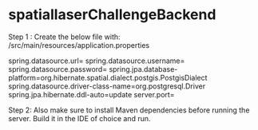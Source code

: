 # spatiallaserChallengeBackend

Step 1 : Create the below file with:
/src/main/resources/application.properties

spring.datasource.url= <jdbc url>
spring.datasource.username= <username>
spring.datasource.password= <password>
spring.jpa.database-platform=org.hibernate.spatial.dialect.postgis.PostgisDialect
spring.datasource.driver-class-name=org.postgresql.Driver
spring.jpa.hibernate.ddl-auto=update
server.port= <HTTP server port>

Step 2:
Also make sure to install Maven dependencies before running the server.
Build it in the IDE of choice and run. 
